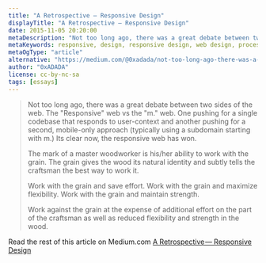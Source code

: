 ```yaml
---
title: "A Retrospective — Responsive Design"
displayTitle: "A Retrospective — Responsive Design"
date: 2015-11-05 20:20:00
metaDescription: "Not too long ago, there was a great debate between two sides of the web. The 'Responsive' web vs the 'm.'' web. One pushing for a single codebase that responds to user-context and another pushing for a second, mobile-only approach (typically using a subdomain starting with m.) Its clear now, the responsive web has won."
metaKeywords: responsive, design, responsive design, web design, process
metaOgType: "article"
alternative: "https://medium.com/@0xadada/not-too-long-ago-there-was-a-great-debate-between-two-sides-of-the-web-515598a84ac1"
author: "0xADADA"
license: cc-by-nc-sa
tags: [essays]
---
```



> Not too long ago, there was a great debate between two sides of the
> web. The "Responsive" web vs the "m." web. One pushing for a single
> codebase that responds to user-context and another pushing for a
> second, mobile-only approach (typically using a subdomain starting with
> m.) Its clear now, the responsive web has won.
>
> The mark of a master woodworker is his/her ability to work with the
> grain. The grain gives the wood its natural identity and subtly tells
> the craftsman the best way to work it.
>
> Work with the grain and save effort. Work with the grain and maximize
> flexibility. Work with the grain and maintain strength.
>
> Work against the grain at the expense of additional effort on the part
> of the craftsman as well as reduced flexibility and strength in the
> wood.

Read the rest of this article on Medium.com
[A Retrospective — Responsive Design](https://medium.com/@0xadada/not-too-long-ago-there-was-a-great-debate-between-two-sides-of-the-web-515598a84ac1)
